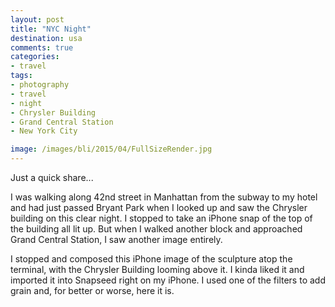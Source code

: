 ```yaml
---
layout: post
title: "NYC Night"
destination: usa
comments: true
categories:
- travel
tags:
- photography
- travel
- night
- Chrysler Building
- Grand Central Station
- New York City

image: /images/bli/2015/04/FullSizeRender.jpg
---
```


Just a quick share...

I was walking along 42nd street in Manhattan from the subway to my hotel and had just passed Bryant Park when I looked up and saw the Chrysler building on this clear night. I stopped to take an iPhone snap of the top of the building all lit up. But when I walked another block and approached Grand Central Station, I saw another image entirely.

<!--more-->

I stopped and composed this iPhone image of the sculpture atop the terminal, with the Chrysler Building looming above it. I kinda liked it and imported it into Snapseed right on my iPhone. I used one of the filters to add grain and, for better or worse, here it is. 
